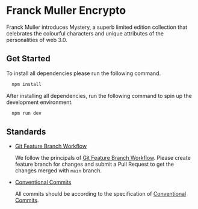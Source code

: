 # Franck Muller Encrypto

Franck Muller introduces Mystery, a superb limited edition collection that celebrates the colourful characters and unique attributes of the personalities of web 3.0.

## Get Started

To install all dependencies please run the following command.
```bash
  npm install
```

After installing all dependencies, run the following command to spin up the development environment.
```bash
  npm run dev
```


## Standards
- [Git Feature Branch Workflow](https://www.atlassian.com/git/tutorials/comparing-workflows/feature-branch-workflow)
  
  We follow the principals of [Git Feature Branch Workflow](https://www.atlassian.com/git/tutorials/comparing-workflows/feature-branch-workflow). Please create feature branch for changes and submit a Pull Request to get the changes merged with `main` branch.

- [Conventional Commits](https://www.conventionalcommits.org/en/v1.0.0/)

  All commits should be according to the specification of [Conventional Commits](https://www.conventionalcommits.org/en/v1.0.0/).